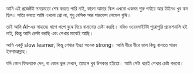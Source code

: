 আমি এই প্রজেক্টটা সময়মতো শেষ করতে পারি নাই, কারণ আমার স্কিল এখনো একদম শুরু পর্যায়ে আর টাইমও খুব কম ছিল। সত্যি বলতে আমি এখনো প্রো না, শুধু বেসিক আর সারফেস লেভেল বুঝি।

তাই আমি AI-এর সাহায্যে ধাপে ধাপে বুঝে নিয়ে বানানোর চেষ্টা করছি। যদিও ওয়েবসাইটটা পুরোপুরি প্রফেশনালি হই নাই, কিন্তু আমি চেস্টা করছি এবং শেখার মাঝেই আছি।

আমি একটু slow learner, কিন্তু শেখার ইচ্ছা অনেক strong। আমি  ধীরে ধীরে ভাল কিছু বানাতে পারব ইনশাআল্লাহ।

যদি কোন ফিডব্যাক দেন, বা কোন ভুল দেখান, তাহলে খুব উপকার হইতো। আমি সেটা ধরেই শেখার চেষ্টা করবো।
